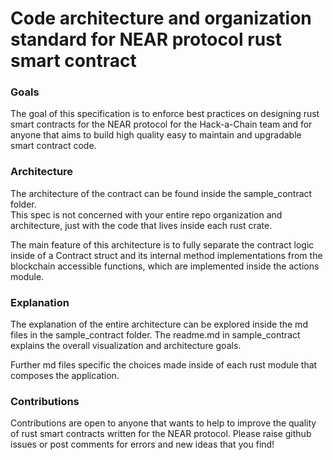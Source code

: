# Code architecture and organization standard for NEAR protocol rust smart contract

### Goals

The goal of this specification is to enforce best practices on designing rust smart contracts for the NEAR protocol for the Hack-a-Chain team and for anyone that aims to build high quality easy to maintain and upgradable smart contract code. 

### Architecture

The architecture of the contract can be found inside the sample_contract folder.  
This spec is not concerned with your entire repo organization and architecture, just with the code that lives inside each rust crate.  
  
The main feature of this architecture is to fully separate the contract logic inside of a Contract struct and its internal method implementations from the blockchain accessible functions, which are implemented inside the actions module.  
  
### Explanation
  
The explanation of the entire architecture can be explored inside the md files in the sample_contract folder. The readme.md in sample_contract explains the overall visualization and architecture goals.  
  
Further md files specific the choices made inside of each rust module that composes the application.

### Contributions
  
Contributions are open to anyone that wants to help to improve the quality of rust smart contracts written for the NEAR protocol. Please raise github issues or post comments for errors and new ideas that you find!